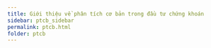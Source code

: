 ```yaml
---
title: Giới thiệu về phân tích cơ bản trong đầu tư chứng khoán
sidebar: ptcb_sidebar
permalink: ptcb.html
folder: ptcb
---
```


